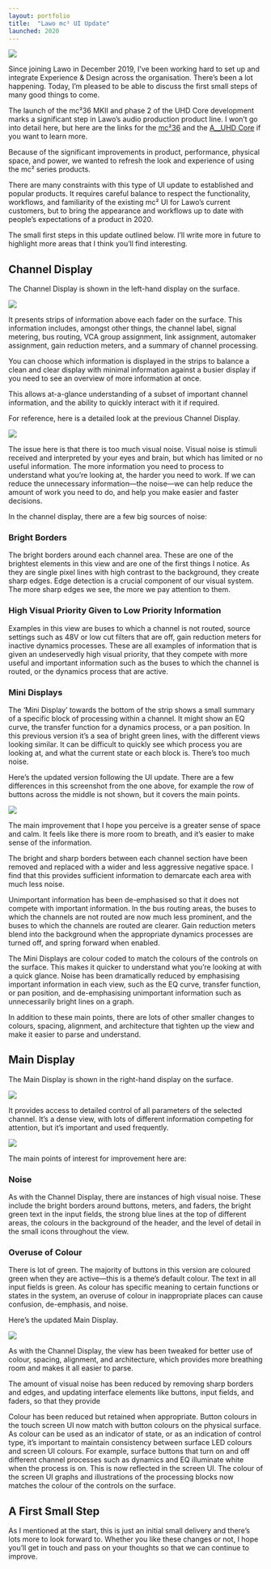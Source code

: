 ```yaml
---
layout: portfolio
title:  "Lawo mc² UI Update"
launched: 2020
---
```


<div class="post-image"><img src="/assets/images/portfolio/lawo-mc2-ui-update/hero.jpg"></div>

Since joining Lawo in December 2019, I’ve been working hard to set up and integrate Experience & Design across the organisation. There’s been a lot happening. Today, I’m pleased to be able to discuss the first small steps of many good things to come.

The launch of the mc²36 MKII and phase 2 of the UHD Core development marks a significant step in Lawo’s audio production product line. I won’t go into detail here, but here are the links for the [mc²36](https://lawo.com/mc²36/) and the [A__UHD Core](https://lawo.com/a__uhd-core/) if you want to learn more.

Because of the significant improvements in product, performance, physical space, and power, we wanted to refresh the look and experience of using the mc² series products.

There are many constraints with this type of UI update to established and popular products. It requires careful balance to respect the functionality, workflows, and familiarity of the existing mc² UI for Lawo’s current customers, but to bring the appearance and workflows up to date with people’s expectations of a product in 2020.

The small first steps in this update outlined below. I’ll write more in future to highlight more areas that I think you’ll find interesting.


## Channel Display

The Channel Display is shown in the left-hand display on the surface.

<div class="post-image"><img class="no-shadow" src="/assets/images/portfolio/lawo-mc2-ui-update/mc236-front.jpg"></div>

It presents strips of information above each fader on the surface. This information includes, amongst other things, the channel label, signal metering, bus routing, VCA group assignment, link assignment, automaker assignment, gain reduction meters, and a summary of channel processing.

You can choose which information is displayed in the strips to balance a clean and clear display with minimal information against a busier display if you need to see an overview of more information at once.

This allows at-a-glance understanding of a subset of important channel information, and the ability to quickly interact with it if required.

For reference, here is a detailed look at the previous Channel Display.

<div class="post-image"><img src="/assets/images/portfolio/lawo-mc2-ui-update/channel-display-old.png"></div>

The issue here is that there is too much visual noise. Visual noise is stimuli received and interpreted by your eyes and brain, but which has limited or no useful information. The more information you need to process to understand what you’re looking at, the harder you need to work. If we can reduce the unnecessary information—the noise—we can help reduce the amount of work you need to do, and help you make easier and faster decisions.

In the channel display, there are a few big sources of noise:

### Bright Borders
The bright borders around each channel area. These are one of the brightest elements in this view and are one of the first things I notice. As they are single pixel lines with high contrast to the background, they create sharp edges. Edge detection is a crucial component of our visual system. The more sharp edges we see, the more we pay attention to them.


### High Visual Priority Given to Low Priority Information
Examples in this view are buses to which a channel is not routed, source settings such as 48V or low cut filters that are off, gain reduction meters for inactive dynamics processes. These are all examples of information that is given an undeservedly high visual priority, that they compete with more useful and important information such as the buses to which the channel is routed, or the dynamics process that are active.

### Mini Displays
The ‘Mini Display’ towards the bottom of the strip shows a small summary of a specific block of processing within a channel. It might show an EQ curve, the transfer function for a dynamics process, or a pan position. In this previous version it’s a sea of bright green lines, with the different views looking similar. It can be difficult to quickly see which process you are looking at, and what the current state or each block is. There’s too much noise.

Here’s the updated version following the UI update. There are a few differences in this screenshot from the one above, for example the row of buttons across the middle is not shown, but it covers the main points.

<div class="post-image"><img src="/assets/images/portfolio/lawo-mc2-ui-update/channel-display-new.png"></div>

The main improvement that I hope you perceive is a greater sense of space and calm. It feels like there is more room to breath, and it’s easier to make sense of the information.

The bright and sharp borders between each channel section have been removed and replaced with a wider and less aggressive negative space. I find that this provides sufficient information to demarcate each area with much less noise.

Unimportant information has been de-emphasised so that it does not compete with important information. In the bus routing areas, the buses to which the channels are not routed are now much less prominent, and the buses to which the channels are routed are clearer. Gain reduction meters blend into the background when the appropriate dynamics processes are turned off, and spring forward when enabled.

The Mini Displays are colour coded to match the colours of the controls on the surface. This makes it quicker to understand what you’re looking at with a quick glance. Noise has been dramatically reduced by emphasising important information in each view, such as the EQ curve, transfer function, or pan position, and de-emphasising unimportant information such as unnecessarily bright lines on a graph.

In addition to these main points, there are lots of other smaller changes to colours, spacing, alignment, and architecture  that tighten up the view and make it easier to parse and understand.

## Main Display

The Main Display is shown in the right-hand display on the surface.

<div class="post-image"><img class="no-shadow" src="/assets/images/portfolio/lawo-mc2-ui-update/mc236-front.jpg"></div>

It provides access to detailed control of all parameters of the selected channel. It’s a dense view, with lots of different information competing for attention, but it’s important and used frequently.

<div class="post-image"><img src="/assets/images/portfolio/lawo-mc2-ui-update/main-display-old.png"></div>

The main points of interest for improvement here are:

### Noise
As with the Channel Display, there are instances of high visual noise. These include the bright borders around buttons, meters, and faders, the bright green text in the input fields, the strong blue lines at the top of different areas, the colours in the background of the header, and the level of detail in the small icons throughout the view.

### Overuse of Colour
There is lot of green. The majority of buttons in this version are coloured green when they are active—this is a theme’s default colour. The text in all input fields is green. As colour has specific meaning to certain functions or states in the system, an overuse of colour in inappropriate places can cause confusion, de-emphasis, and noise.

Here’s the updated Main Display.

<div class="post-image"><img src="/assets/images/portfolio/lawo-mc2-ui-update/main-display-new.png"></div>

As with the Channel Display, the view has been tweaked for better use of colour, spacing, alignment, and architecture, which provides more breathing room and makes it all easier to parse.

The amount of visual noise has been reduced by removing sharp borders and edges, and updating interface elements like buttons, input fields, and faders, so that they provide

Colour has been reduced but retained when appropriate. Button colours in the touch screen UI now match with button colours on the physical surface. As colour can be used as an indicator of state, or as an indication of control type, it’s important to maintain consistency between surface LED colours and screen UI colours. For example, surface buttons that turn on and off different channel processes such as dynamics and EQ illuminate white when the process is on. This is now reflected in the screen UI. The colour of the screen UI graphs and illustrations of the processing blocks now matches the colour of the controls on the surface.

## A First Small Step
As I mentioned at the start, this is just an initial small delivery and there’s lots more to look forward to. Whether you like these changes or not, I hope you’ll get in touch and pass on your thoughts so that we can continue to improve.
